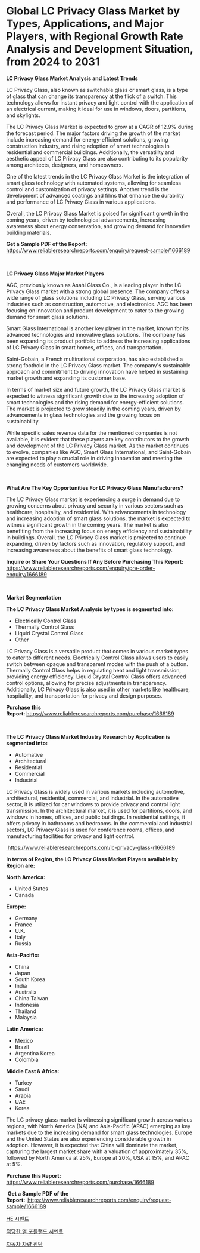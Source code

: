 <p><h1>Global LC Privacy Glass Market by Types, Applications, and Major Players, with Regional Growth Rate Analysis and Development Situation, from 2024 to 2031</h1></p><p><strong>LC Privacy Glass Market Analysis and Latest Trends</strong></p>
<p><p>LC Privacy Glass, also known as switchable glass or smart glass, is a type of glass that can change its transparency at the flick of a switch. This technology allows for instant privacy and light control with the application of an electrical current, making it ideal for use in windows, doors, partitions, and skylights.</p><p>The LC Privacy Glass Market is expected to grow at a CAGR of 12.9% during the forecast period. The major factors driving the growth of the market include increasing demand for energy-efficient solutions, growing construction industry, and rising adoption of smart technologies in residential and commercial buildings. Additionally, the versatility and aesthetic appeal of LC Privacy Glass are also contributing to its popularity among architects, designers, and homeowners.</p><p>One of the latest trends in the LC Privacy Glass Market is the integration of smart glass technology with automated systems, allowing for seamless control and customization of privacy settings. Another trend is the development of advanced coatings and films that enhance the durability and performance of LC Privacy Glass in various applications.</p><p>Overall, the LC Privacy Glass Market is poised for significant growth in the coming years, driven by technological advancements, increasing awareness about energy conservation, and growing demand for innovative building materials.</p></p>
<p><strong>Get a Sample PDF of the Report:&nbsp;</strong> <a href="https://www.reliableresearchreports.com/enquiry/request-sample/1666189">https://www.reliableresearchreports.com/enquiry/request-sample/1666189</a></p>
<p>&nbsp;</p>
<p><strong>LC Privacy Glass Major Market Players</strong></p>
<p><p>AGC, previously known as Asahi Glass Co., is a leading player in the LC Privacy Glass market with a strong global presence. The company offers a wide range of glass solutions including LC Privacy Glass, serving various industries such as construction, automotive, and electronics. AGC has been focusing on innovation and product development to cater to the growing demand for smart glass solutions.</p><p>Smart Glass International is another key player in the market, known for its advanced technologies and innovative glass solutions. The company has been expanding its product portfolio to address the increasing applications of LC Privacy Glass in smart homes, offices, and transportation.</p><p>Saint-Gobain, a French multinational corporation, has also established a strong foothold in the LC Privacy Glass market. The company's sustainable approach and commitment to driving innovation have helped in sustaining market growth and expanding its customer base.</p><p>In terms of market size and future growth, the LC Privacy Glass market is expected to witness significant growth due to the increasing adoption of smart technologies and the rising demand for energy-efficient solutions. The market is projected to grow steadily in the coming years, driven by advancements in glass technologies and the growing focus on sustainability.</p><p>While specific sales revenue data for the mentioned companies is not available, it is evident that these players are key contributors to the growth and development of the LC Privacy Glass market. As the market continues to evolve, companies like AGC, Smart Glass International, and Saint-Gobain are expected to play a crucial role in driving innovation and meeting the changing needs of customers worldwide.</p></p>
<p>&nbsp;</p>
<p><strong>What Are The Key Opportunities For LC Privacy Glass Manufacturers?</strong></p>
<p><p>The LC Privacy Glass market is experiencing a surge in demand due to growing concerns about privacy and security in various sectors such as healthcare, hospitality, and residential. With advancements in technology and increasing adoption of smart glass solutions, the market is expected to witness significant growth in the coming years. The market is also benefiting from the increasing focus on energy efficiency and sustainability in buildings. Overall, the LC Privacy Glass market is projected to continue expanding, driven by factors such as innovation, regulatory support, and increasing awareness about the benefits of smart glass technology.</p></p>
<p><strong>Inquire or Share Your Questions If Any Before Purchasing This Report:</strong> <a href="https://www.reliableresearchreports.com/enquiry/pre-order-enquiry/1666189">https://www.reliableresearchreports.com/enquiry/pre-order-enquiry/1666189</a></p>
<p>&nbsp;</p>
<p><strong>Market Segmentation</strong></p>
<p><strong>The LC Privacy Glass Market Analysis by types is segmented into:</strong></p>
<p><ul><li>Electrically Control Glass</li><li>Thermally Control Glass</li><li>Liquid Crystal Control Glass</li><li>Other</li></ul></p>
<p><p>LC Privacy Glass is a versatile product that comes in various market types to cater to different needs. Electrically Control Glass allows users to easily switch between opaque and transparent modes with the push of a button. Thermally Control Glass helps in regulating heat and light transmission, providing energy efficiency. Liquid Crystal Control Glass offers advanced control options, allowing for precise adjustments in transparency. Additionally, LC Privacy Glass is also used in other markets like healthcare, hospitality, and transportation for privacy and design purposes.</p></p>
<p><strong>Purchase this Report:&nbsp;</strong><a href="https://www.reliableresearchreports.com/purchase/1666189">https://www.reliableresearchreports.com/purchase/1666189</a></p>
<p>&nbsp;</p>
<p><strong>The LC Privacy Glass Market Industry Research by Application is segmented into:</strong></p>
<p><ul><li>Automative</li><li>Architectural</li><li>Residential</li><li>Commercial</li><li>Industrial</li></ul></p>
<p><p>LC Privacy Glass is widely used in various markets including automotive, architectural, residential, commercial, and industrial. In the automotive sector, it is utilized for car windows to provide privacy and control light transmission. In the architectural market, it is used for partitions, doors, and windows in homes, offices, and public buildings. In residential settings, it offers privacy in bathrooms and bedrooms. In the commercial and industrial sectors, LC Privacy Glass is used for conference rooms, offices, and manufacturing facilities for privacy and light control.</p></p>
<p><a href="https://www.reliableresearchreports.com/lc-privacy-glass-r1666189">&nbsp;https://www.reliableresearchreports.com/lc-privacy-glass-r1666189</a></p>
<p><strong>In terms of Region, the LC Privacy Glass Market Players available by Region are:</strong></p>
<p>
    <p> <strong> North America: </strong>
        <ul>
            <li>United States</li>
            <li>Canada</li>
        </ul>
        </p> 
    <p> <strong> Europe: </strong>
        <ul>
            <li>Germany</li>
            <li>France</li>
            <li>U.K.</li>
            <li>Italy</li>
            <li>Russia</li>
        </ul>
        </p> 
    <p> <strong> Asia-Pacific: </strong>
        <ul>
            <li>China</li>
            <li>Japan</li>
            <li>South Korea</li>
            <li>India</li>
            <li>Australia</li>
            <li>China Taiwan</li>
            <li>Indonesia</li>
            <li>Thailand</li>
            <li>Malaysia</li>
        </ul>
        </p> 
    <p> <strong> Latin America: </strong>
        <ul>
            <li>Mexico</li>
            <li>Brazil</li>
            <li>Argentina Korea</li>
            <li>Colombia</li>
        </ul>
        </p> 
    <p> <strong> Middle East & Africa: </strong>
        <ul>
            <li>Turkey</li>
            <li>Saudi</li>
            <li>Arabia</li>
            <li>UAE</li>
            <li>Korea</li>
        </ul>
    </p>
    </p>
<p><p>The LC privacy glass market is witnessing significant growth across various regions, with North America (NA) and Asia-Pacific (APAC) emerging as key markets due to the increasing demand for smart glass technologies. Europe and the United States are also experiencing considerable growth in adoption. However, it is expected that China will dominate the market, capturing the largest market share with a valuation of approximately 35%, followed by North America at 25%, Europe at 20%, USA at 15%, and APAC at 5%.</p></p>
<p><strong>Purchase this Report: </strong><a href="https://www.reliableresearchreports.com/purchase/1666189">https://www.reliableresearchreports.com/purchase/1666189</a></p>
<p>&nbsp;<strong>Get a Sample PDF of the Report:&nbsp;&nbsp;</strong><a href="https://www.reliableresearchreports.com/enquiry/request-sample/1666189">https://www.reliableresearchreports.com/enquiry/request-sample/1666189</a></p>
<p><strong></strong></p>
<p><p><a href="https://medium.com/@boydsmitham726/%EA%B7%B8%EB%8A%94-%EC%8B%9C%EB%A9%98%ED%8A%B8-%EC%8B%9C%EC%9E%A5-%EB%8F%99%ED%96%A5%EA%B3%BC-%EB%B6%84%EC%84%9D-%EB%AF%B8%EB%9E%98-%EC%84%B1%EC%9E%A5%EC%9D%84-%EC%9C%84%ED%95%9C-%EA%B8%B0%ED%9A%8C%EC%99%80-%EB%8F%84%EC%A0%84%EC%97%90-%EB%8C%80%ED%95%B4-%EB%B6%84%EC%84%9D%ED%95%9C%EB%8B%A4-2024-2031-a63d53f40fff">HE 시멘트</a></p><p><a href="https://medium.com/@boydsmitham726/%EC%A4%91%ED%95%98-%EA%B5%AD%EC%98%A8-%ED%8F%AC%ED%8B%80%EB%9E%9C%EB%93%9C-%EC%84%9D%ED%9A%8C-%EC%A4%91%EC%8B%AC-%EC%8B%9C%EC%9E%A5%EC%9D%98-%EC%8B%AC%EB%8F%84-%EC%9E%88%EB%8A%94-%EB%B6%84%EC%84%9D-%EB%8F%99%ED%96%A5-%EC%8B%9C%EC%9E%A5-%EC%84%B8%EB%B6%84%ED%99%94-%EB%B0%8F-%EA%B2%BD%EC%9F%81-%EB%B6%84%EC%84%9D-201fee4b21dc">적당한 열 포틀랜드 시멘트</a></p><p><a href="https://github.com/Skyleitney456456/Market-Research-Report-List-2/blob/main/5884244140813.md">자동차 차량 진단</a></p></p>